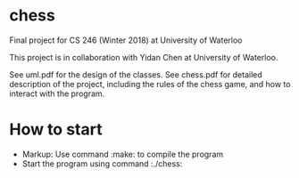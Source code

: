 # chess
Final project for CS 246 (Winter 2018) at University of Waterloo

This project is in collaboration with Yidan Chen at University of Waterloo.

See uml.pdf for the design of the classes. 
See chess.pdf for detailed description of the project, including the rules of the chess game, and how to interact with the program.

# How to start
* Markup: Use command :make: to compile the program
* Start the program using command :./chess:
